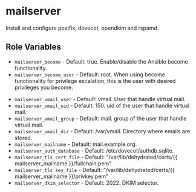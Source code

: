 # mailserver

Install and configure postfix, dovecot, opendkim and rspamd.

## Role Variables
* `mailserver_become` - Default: true. Enable/disable the Ansible become
  functionality.
* `mailserver_become_user` - Default: root. When using become functionality for
   privilege escalation, this is the user with desired privileges you become.
- `mailserver_vmail_user` - Default: vmail. User that handle virtual mail.
- `mailserver_vmail_uid` - Default: 150. uid of the user that handle virtual mail.
- `mailserver_vmail_group` - Default: mail. group of the user that handle virtual mail.
- `mailserver_vmail_dir` - Default: /var/vmail. Directory where emails are stored.
- `mailserver_mailname` - Default: mail.example.org.
- `mailserver_auth_database` - Default: /etc/dovecot/authdb.sqlite.
- `mailserver_tls_cert_file` - Default: "/var/lib/dehydrated/certs/{{ mailserver_mailname }}/fullchain.pem"
- `mailserver_tls_key_file` - Default: "/var/lib/dehydrated/certs/{{ mailserver_mailname }}/privkey.pem"
- `mailserver_dkim_selector` - Default: 2022. DKIM selector.

